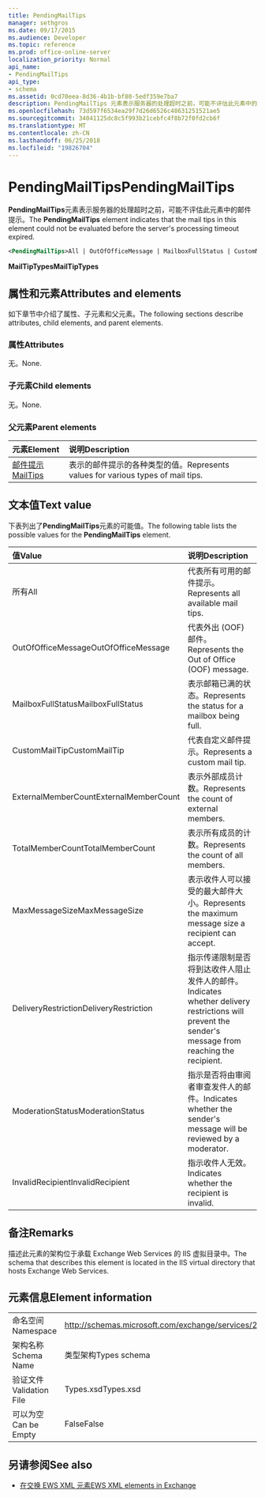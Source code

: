 ```yaml
---
title: PendingMailTips
manager: sethgros
ms.date: 09/17/2015
ms.audience: Developer
ms.topic: reference
ms.prod: office-online-server
localization_priority: Normal
api_name:
- PendingMailTips
api_type:
- schema
ms.assetid: 0cd70eea-8d36-4b1b-bf80-5edf359e7ba7
description: PendingMailTips 元素表示服务器的处理超时之前，可能不评估此元素中的邮件提示。
ms.openlocfilehash: 73d597f6534ea29f7d26d6526c48631251521ae5
ms.sourcegitcommit: 34041125dc8c5f993b21cebfc4f8b72f0fd2cb6f
ms.translationtype: MT
ms.contentlocale: zh-CN
ms.lasthandoff: 06/25/2018
ms.locfileid: "19826704"
---
```

# <a name="pendingmailtips"></a><span data-ttu-id="a37b9-103">PendingMailTips</span><span class="sxs-lookup"><span data-stu-id="a37b9-103">PendingMailTips</span></span>

<span data-ttu-id="a37b9-104">**PendingMailTips**元素表示服务器的处理超时之前，可能不评估此元素中的邮件提示。</span><span class="sxs-lookup"><span data-stu-id="a37b9-104">The **PendingMailTips** element indicates that the mail tips in this element could not be evaluated before the server's processing timeout expired.</span></span> 
  
```XML
<PendingMailTips>All | OutOfOfficeMessage | MailboxFullStatus | CustomMailTip | ExternalMemberCount | TotalMemberCount | MaxMessageSize | DeliveryRestriction | ModerateStatus | InvalidRecipient</PendingMailTips>
```

 <span data-ttu-id="a37b9-105">**MailTipTypes**</span><span class="sxs-lookup"><span data-stu-id="a37b9-105">**MailTipTypes**</span></span>
## <a name="attributes-and-elements"></a><span data-ttu-id="a37b9-106">属性和元素</span><span class="sxs-lookup"><span data-stu-id="a37b9-106">Attributes and elements</span></span>

<span data-ttu-id="a37b9-107">如下章节中介绍了属性、子元素和父元素。</span><span class="sxs-lookup"><span data-stu-id="a37b9-107">The following sections describe attributes, child elements, and parent elements.</span></span>
  
### <a name="attributes"></a><span data-ttu-id="a37b9-108">属性</span><span class="sxs-lookup"><span data-stu-id="a37b9-108">Attributes</span></span>

<span data-ttu-id="a37b9-109">无。</span><span class="sxs-lookup"><span data-stu-id="a37b9-109">None.</span></span>
  
### <a name="child-elements"></a><span data-ttu-id="a37b9-110">子元素</span><span class="sxs-lookup"><span data-stu-id="a37b9-110">Child elements</span></span>

<span data-ttu-id="a37b9-111">无。</span><span class="sxs-lookup"><span data-stu-id="a37b9-111">None.</span></span>
  
### <a name="parent-elements"></a><span data-ttu-id="a37b9-112">父元素</span><span class="sxs-lookup"><span data-stu-id="a37b9-112">Parent elements</span></span>

|<span data-ttu-id="a37b9-113">**元素**</span><span class="sxs-lookup"><span data-stu-id="a37b9-113">**Element**</span></span>|<span data-ttu-id="a37b9-114">**说明**</span><span class="sxs-lookup"><span data-stu-id="a37b9-114">**Description**</span></span>|
|:-----|:-----|
|[<span data-ttu-id="a37b9-115">邮件提示</span><span class="sxs-lookup"><span data-stu-id="a37b9-115">MailTips</span></span>](mailtips.md) <br/> |<span data-ttu-id="a37b9-116">表示的邮件提示的各种类型的值。</span><span class="sxs-lookup"><span data-stu-id="a37b9-116">Represents values for various types of mail tips.</span></span>  <br/> |
   
## <a name="text-value"></a><span data-ttu-id="a37b9-117">文本值</span><span class="sxs-lookup"><span data-stu-id="a37b9-117">Text value</span></span>

<span data-ttu-id="a37b9-118">下表列出了**PendingMailTips**元素的可能值。</span><span class="sxs-lookup"><span data-stu-id="a37b9-118">The following table lists the possible values for the **PendingMailTips** element.</span></span> 
  
|<span data-ttu-id="a37b9-119">**值**</span><span class="sxs-lookup"><span data-stu-id="a37b9-119">**Value**</span></span>|<span data-ttu-id="a37b9-120">**说明**</span><span class="sxs-lookup"><span data-stu-id="a37b9-120">**Description**</span></span>|
|:-----|:-----|
|<span data-ttu-id="a37b9-121">所有</span><span class="sxs-lookup"><span data-stu-id="a37b9-121">All</span></span>  <br/> |<span data-ttu-id="a37b9-122">代表所有可用的邮件提示。</span><span class="sxs-lookup"><span data-stu-id="a37b9-122">Represents all available mail tips.</span></span>  <br/> |
|<span data-ttu-id="a37b9-123">OutOfOfficeMessage</span><span class="sxs-lookup"><span data-stu-id="a37b9-123">OutOfOfficeMessage</span></span>  <br/> |<span data-ttu-id="a37b9-124">代表外出 (OOF) 邮件。</span><span class="sxs-lookup"><span data-stu-id="a37b9-124">Represents the Out of Office (OOF) message.</span></span>  <br/> |
|<span data-ttu-id="a37b9-125">MailboxFullStatus</span><span class="sxs-lookup"><span data-stu-id="a37b9-125">MailboxFullStatus</span></span>  <br/> |<span data-ttu-id="a37b9-126">表示邮箱已满的状态。</span><span class="sxs-lookup"><span data-stu-id="a37b9-126">Represents the status for a mailbox being full.</span></span>  <br/> |
|<span data-ttu-id="a37b9-127">CustomMailTip</span><span class="sxs-lookup"><span data-stu-id="a37b9-127">CustomMailTip</span></span>  <br/> |<span data-ttu-id="a37b9-128">代表自定义邮件提示。</span><span class="sxs-lookup"><span data-stu-id="a37b9-128">Represents a custom mail tip.</span></span>  <br/> |
|<span data-ttu-id="a37b9-129">ExternalMemberCount</span><span class="sxs-lookup"><span data-stu-id="a37b9-129">ExternalMemberCount</span></span>  <br/> |<span data-ttu-id="a37b9-130">表示外部成员计数。</span><span class="sxs-lookup"><span data-stu-id="a37b9-130">Represents the count of external members.</span></span>  <br/> |
|<span data-ttu-id="a37b9-131">TotalMemberCount</span><span class="sxs-lookup"><span data-stu-id="a37b9-131">TotalMemberCount</span></span>  <br/> |<span data-ttu-id="a37b9-132">表示所有成员的计数。</span><span class="sxs-lookup"><span data-stu-id="a37b9-132">Represents the count of all members.</span></span>  <br/> |
|<span data-ttu-id="a37b9-133">MaxMessageSize</span><span class="sxs-lookup"><span data-stu-id="a37b9-133">MaxMessageSize</span></span>  <br/> |<span data-ttu-id="a37b9-134">表示收件人可以接受的最大邮件大小。</span><span class="sxs-lookup"><span data-stu-id="a37b9-134">Represents the maximum message size a recipient can accept.</span></span>  <br/> |
|<span data-ttu-id="a37b9-135">DeliveryRestriction</span><span class="sxs-lookup"><span data-stu-id="a37b9-135">DeliveryRestriction</span></span>  <br/> |<span data-ttu-id="a37b9-136">指示传递限制是否将到达收件人阻止发件人的邮件。</span><span class="sxs-lookup"><span data-stu-id="a37b9-136">Indicates whether delivery restrictions will prevent the sender's message from reaching the recipient.</span></span>  <br/> |
|<span data-ttu-id="a37b9-137">ModerationStatus</span><span class="sxs-lookup"><span data-stu-id="a37b9-137">ModerationStatus</span></span>  <br/> |<span data-ttu-id="a37b9-138">指示是否将由审阅者审查发件人的邮件。</span><span class="sxs-lookup"><span data-stu-id="a37b9-138">Indicates whether the sender's message will be reviewed by a moderator.</span></span>  <br/> |
|<span data-ttu-id="a37b9-139">InvalidRecipient</span><span class="sxs-lookup"><span data-stu-id="a37b9-139">InvalidRecipient</span></span>  <br/> |<span data-ttu-id="a37b9-140">指示收件人无效。</span><span class="sxs-lookup"><span data-stu-id="a37b9-140">Indicates whether the recipient is invalid.</span></span>  <br/> |
   
## <a name="remarks"></a><span data-ttu-id="a37b9-141">备注</span><span class="sxs-lookup"><span data-stu-id="a37b9-141">Remarks</span></span>

<span data-ttu-id="a37b9-142">描述此元素的架构位于承载 Exchange Web Services 的 IIS 虚拟目录中。</span><span class="sxs-lookup"><span data-stu-id="a37b9-142">The schema that describes this element is located in the IIS virtual directory that hosts Exchange Web Services.</span></span>
  
## <a name="element-information"></a><span data-ttu-id="a37b9-143">元素信息</span><span class="sxs-lookup"><span data-stu-id="a37b9-143">Element information</span></span>

|||
|:-----|:-----|
|<span data-ttu-id="a37b9-144">命名空间</span><span class="sxs-lookup"><span data-stu-id="a37b9-144">Namespace</span></span>  <br/> |http://schemas.microsoft.com/exchange/services/2006/types  <br/> |
|<span data-ttu-id="a37b9-145">架构名称</span><span class="sxs-lookup"><span data-stu-id="a37b9-145">Schema Name</span></span>  <br/> |<span data-ttu-id="a37b9-146">类型架构</span><span class="sxs-lookup"><span data-stu-id="a37b9-146">Types schema</span></span>  <br/> |
|<span data-ttu-id="a37b9-147">验证文件</span><span class="sxs-lookup"><span data-stu-id="a37b9-147">Validation File</span></span>  <br/> |<span data-ttu-id="a37b9-148">Types.xsd</span><span class="sxs-lookup"><span data-stu-id="a37b9-148">Types.xsd</span></span>  <br/> |
|<span data-ttu-id="a37b9-149">可以为空</span><span class="sxs-lookup"><span data-stu-id="a37b9-149">Can be Empty</span></span>  <br/> |<span data-ttu-id="a37b9-150">False</span><span class="sxs-lookup"><span data-stu-id="a37b9-150">False</span></span>  <br/> |
   
## <a name="see-also"></a><span data-ttu-id="a37b9-151">另请参阅</span><span class="sxs-lookup"><span data-stu-id="a37b9-151">See also</span></span>



- [<span data-ttu-id="a37b9-152">在交换 EWS XML 元素</span><span class="sxs-lookup"><span data-stu-id="a37b9-152">EWS XML elements in Exchange</span></span>](ews-xml-elements-in-exchange.md)

